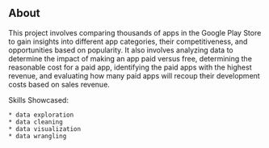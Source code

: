 ## About

This project involves comparing thousands of apps in the Google Play Store to gain insights into different app categories, their competitiveness, and opportunities based on popularity. It also involves analyzing data to determine the impact of making an app paid versus free, determining the reasonable cost for a paid app, identifying the paid apps with the highest revenue, and evaluating how many paid apps will recoup their development costs based on sales revenue.


Skills Showcased: 
```
* data exploration
* data cleaning
* data visualization
* data wrangling
```
